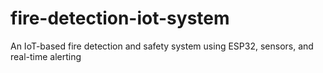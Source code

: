 # fire-detection-iot-system
An IoT-based fire detection and safety system using ESP32, sensors, and real-time alerting
